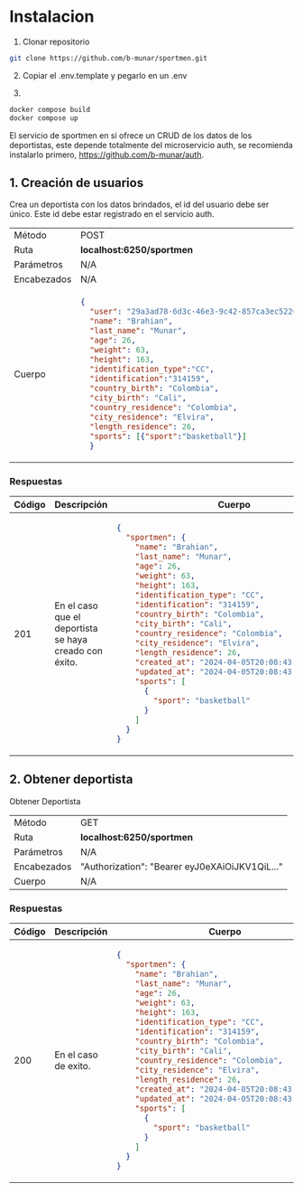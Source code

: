 # Instalacion

1. Clonar repositorio

```bash
git clone https://github.com/b-munar/sportmen.git
```

2. Copiar el .env.template y pegarlo en un .env

3. 

```bash
docker compose build
docker compose up
```


El servicio de sportmen en si ofrece un CRUD de los datos de los deportistas, este depende totalmente del microservicio auth, se recomienda instalarlo primero, https://github.com/b-munar/auth.

## 1. Creación de usuarios

Crea un deportista con los datos brindados, el id del usuario debe ser único. Este id debe estar registrado en el servicio auth.

<table>
<tr>
<td> Método </td>
<td> POST </td>
</tr>
<tr>
<td> Ruta </td>
<td> <strong>localhost:6250/sportmen</strong> </td>
</tr>
<tr>
<td> Parámetros </td>
<td> N/A </td>
</tr>
<tr>
<td> Encabezados </td>
<td>N/A</td>
</tr>
<tr>
<td> Cuerpo </td>
<td>

```json
{
  "user": "29a3ad78-6d3c-46e3-9c42-857ca3ec5220",
  "name": "Brahian",
  "last_name": "Munar",
  "age": 26,
  "weight": 63,
  "height": 163,
  "identification_type":"CC",
  "identification":"314159",
  "country_birth": "Colombia",
  "city_birth": "Cali",
  "country_residence": "Colombia",
  "city_residence": "Elvira",
  "length_residence": 26,
  "sports": [{"sport":"basketball"}]
  }
```
</td>
</tr>
</table>

### Respuestas

<table>
<tr>
<th> Código </th>
<th> Descripción </th>
<th> Cuerpo </th>
</tr>
<tbody>
<td> 201 </td>
<td>En el caso que el deportista se haya creado con éxito.</td>
<td>

```json
{
  "sportmen": {
    "name": "Brahian",
    "last_name": "Munar",
    "age": 26,
    "weight": 63,
    "height": 163,
    "identification_type": "CC",
    "identification": "314159",
    "country_birth": "Colombia",
    "city_birth": "Cali",
    "country_residence": "Colombia",
    "city_residence": "Elvira",
    "length_residence": 26,
    "created_at": "2024-04-05T20:08:43.807690403Z",
    "updated_at": "2024-04-05T20:08:43.807690403Z",
    "sports": [
      {
        "sport": "basketball"
      }
    ]
  }
}
```
</td>
</tr>
</tbody>
</table>


## 2. Obtener deportista

Obtener Deportista
<table>
<tr>
<td> Método </td>
<td> GET </td>
</tr>
<tr>
<td> Ruta </td>
<td> <strong>localhost:6250/sportmen</strong> </td>
</tr>
<tr>
<td> Parámetros </td>
<td> N/A </td>
</tr>
<tr>
<td> Encabezados </td>
<td>
 "Authorization": "Bearer eyJ0eXAiOiJKV1QiL..."
</td>
</tr>
<tr>
<td> Cuerpo </td>
<td>
N/A
</td>
</tr>
</table>

### Respuestas

<table>
<tr>
<th> Código </th>
<th> Descripción </th>
<th> Cuerpo </th>
</tr>
<tbody>
<td> 200 </td>
<td>En el caso de exito.</td>
<td>

```json
{
  "sportmen": {
    "name": "Brahian",
    "last_name": "Munar",
    "age": 26,
    "weight": 63,
    "height": 163,
    "identification_type": "CC",
    "identification": "314159",
    "country_birth": "Colombia",
    "city_birth": "Cali",
    "country_residence": "Colombia",
    "city_residence": "Elvira",
    "length_residence": 26,
    "created_at": "2024-04-05T20:08:43.80769Z",
    "updated_at": "2024-04-05T20:08:43.80769Z",
    "sports": [
      {
        "sport": "basketball"
      }
    ]
  }
}
```
</td>